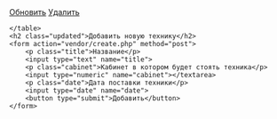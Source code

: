 <title>Учет техники комплектующих компьютерной техники</title> <style> .title{ фон: серый; отступ: 10 пикселей; белый цвет; размер фона: обложка; ширина: 120 пикселей; граница: сплошная 4 пикселя; радиус границы: 15 пикселей; цвет границы: черный; семейство шрифтов: без засечек; размер шрифта: 20 пикселей; } .cabinet{ фон: серый; отступ: 10 пикселей; белый цвет; размер фона: обложка; ширина: 300 пикселей; граница: сплошная 4 пикселя; радиус границы: 15 пикселей; цвет границы: черный; семейство шрифтов: без засечек; размер шрифта: 20 пикселей;
	}
	.date{
		background: gray;
		padding:10px;
		color: white;
		background-size: cover;
		width: 300px;
		border: 4px solid;
		border-radius: 15px;
		border-color: black;
		font-family:sans-serif;
		font-size: 20px;
	}
	.postavka{
		background: gray;
		padding:10px;
		color: white;
		background-size: cover;
		width: 300px;
		border: 4px solid;
		border-radius: 15px;
		border-color: black;
		font-family:sans-serif;
		font-size: 20px;

	}
	.srok{
		background: gray;
		padding:10px;
		color: white;
		background-size: cover;
		width: 300px;
		border: 4px solid;
		border-radius: 15px;
		border-color: black;
		font-family:sans-serif;
		font-size: 20px;

	}
	input, textarea, button {
	padding: 10px;
	display: block;
	min-height: 30px;
	width: 250px;
	margin-bottom: 10px;
	border-radius: 15px;
	}
	form{
		background-color: gray;
		padding: 20px;
		width: 400px;
		border-radius: 20px;
	}
</style>
		<tr>
		<td><?= $item[0] ?></td>
		<td><?= $item[1] ?></td>
		<td><?= $item[2] ?></td>
		<td><?= $item[3] ?></td>
		<td><?= $item[4] ?></td>
		<td><?= $item[5] ?></td>
		<td><a href="update.php?id=<?= $item[0] ?>">Обновить</a></td>
		<td><a href="vendor/delete.php?id=<?= $item[0] ?>">Удалить</a></td>
		</tr>
	
	</table>
	<h2 class="updated">Добавить новую технику</h2>
	<form action="vendor/create.php" method="post">
		<p class="title">Название</p>
		<input type="text" name="title">
		<p class="cabinet">Кабинет в котором будет стоять техника</p>
		<input type="numeric" name="cabinet"></textarea>
		<p class="date">Дата поставки техники</p>
		<input type="date" name="date">
		<button type="submit">Добавить</button>
	</form>
</body>
